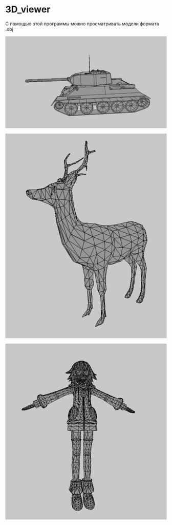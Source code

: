 # 3D_viewer
С помощью этой программы можно просматривать модели формата .obj 

![Скриншот1](https://github.com/KIvanX/3D_viewer/raw/master/screenshots/screenshot.png)

![Скриншот2](https://github.com/KIvanX/3D_viewer/raw/master/screenshots/screenshot1.png)

![Скриншот3](https://github.com/KIvanX/3D_viewer/raw/master/screenshots/screenshot2.png)
